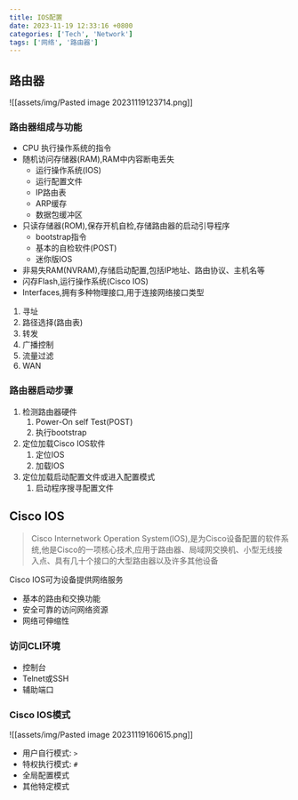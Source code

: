 ```yaml
---
title: IOS配置
date: 2023-11-19 12:33:16 +0800
categories: ['Tech', 'Network']
tags: ['网络', '路由器']
---
```


## 路由器

![[assets/img/Pasted image 20231119123714.png]]


### 路由器组成与功能

- CPU 执行操作系统的指令
- 随机访问存储器(RAM),RAM中内容断电丢失
	- 运行操作系统(IOS)
	- 运行配置文件
	- IP路由表
	- ARP缓存
	- 数据包缓冲区
- 只读存储器(ROM),保存开机自检,存储路由器的启动引导程序
	- bootstrap指令
	- 基本的自检软件(POST)
	- 迷你版IOS
- 非易失RAM(NVRAM),存储启动配置,包括IP地址、路由协议、主机名等
- 闪存Flash,运行操作系统(Cisco IOS)
- Interfaces,拥有多种物理接口,用于连接网络接口类型

1. 寻址
2. 路径选择(路由表)
3. 转发
4. 广播控制
5. 流量过滤
6. WAN

### 路由器启动步骤

1. 检测路由器硬件
	1. Power-On self Test(POST)
	2. 执行bootstrap
2. 定位加载Cisco IOS软件
	1. 定位IOS
	2. 加载IOS
3. 定位加载启动配置文件或进入配置模式
	1. 启动程序搜寻配置文件

## Cisco IOS

> Cisco Internetwork Operation System(IOS),是为Cisco设备配置的软件系统,他是Cisco的一项核心技术,应用于路由器、局域网交换机、小型无线接入点、具有几十个接口的大型路由器以及许多其他设备

Cisco IOS可为设备提供网络服务

- 基本的路由和交换功能
- 安全可靠的访问网络资源
- 网络可伸缩性

### 访问CLI环境

- 控制台
- Telnet或SSH
- 辅助端口

### Cisco IOS模式

![[assets/img/Pasted image 20231119160615.png]]

- 用户自行模式: `>`
- 特权执行模式: `#`
- 全局配置模式
- 其他特定模式